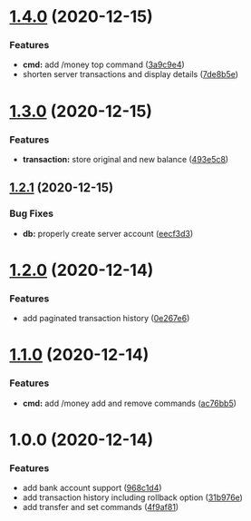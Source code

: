 # [1.4.0](https://github.com/raidcraft/economy/compare/v1.3.0...v1.4.0) (2020-12-15)


### Features

* **cmd:** add /money top command ([3a9c9e4](https://github.com/raidcraft/economy/commit/3a9c9e4356d256d5e7de5696d652bcd4bc036fb6))
* shorten server transactions and display details ([7de8b5e](https://github.com/raidcraft/economy/commit/7de8b5e1fe87f3ab57e70bdccc52c3a08779697f))

# [1.3.0](https://github.com/raidcraft/economy/compare/v1.2.1...v1.3.0) (2020-12-15)


### Features

* **transaction:** store original and new balance ([493e5c8](https://github.com/raidcraft/economy/commit/493e5c87b7244eaab79d72dbb5d8e3b23b43f16d))

## [1.2.1](https://github.com/raidcraft/economy/compare/v1.2.0...v1.2.1) (2020-12-15)


### Bug Fixes

* **db:** properly create server account ([eecf3d3](https://github.com/raidcraft/economy/commit/eecf3d3a428fac4a859057bd9bf0300cb4721108))

# [1.2.0](https://github.com/raidcraft/economy/compare/v1.1.0...v1.2.0) (2020-12-14)


### Features

* add paginated transaction history ([0e267e6](https://github.com/raidcraft/economy/commit/0e267e68391ab54ededf1586394ef984508f5e1f))

# [1.1.0](https://github.com/raidcraft/economy/compare/v1.0.0...v1.1.0) (2020-12-14)


### Features

* **cmd:** add /money add and remove commands ([ac76bb5](https://github.com/raidcraft/economy/commit/ac76bb57cf5ee30e923e64d5d0af2457f67b46f9))

# 1.0.0 (2020-12-14)


### Features

* add bank account support ([968c1d4](https://github.com/raidcraft/economy/commit/968c1d46770c35cf611810b3079defdc15b22fdc))
* add transaction history including rollback option ([31b976e](https://github.com/raidcraft/economy/commit/31b976e8d3e41f2f9a4bd2737acc47f4c3f988d6))
* add transfer and set commands ([4f9af81](https://github.com/raidcraft/economy/commit/4f9af813c9011dcc5192792759f14a29b519c1f0))
